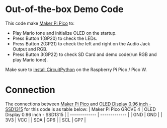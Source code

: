 # Out-of-the-box Demo Code

This code make [Maker Pi Pico](https://cytron.io/p-maker-pi-pico-simplifying-raspberry-pi-pico-for-beginners-and-kits) to:   

* Play Mario tone and initialize OLED on the startup.  
* Press Button 1(GP20) to check the LEDs.
* Press Button 2(GP21) to check the left and right on the Audio Jack Output and RGB.
* Press Button 3(GP22) to check SD Card and demo code(run RGB and play Mario tone).

Make sure to [install CircuitPython](https://learn.adafruit.com/getting-started-with-raspberry-pi-pico-circuitpython/circuitpython) on the Raspberry Pi Pico / Pico W.

# Connection  

The connections between [Maker Pi Pico](https://cytron.io/p-maker-pi-pico-simplifying-raspberry-pi-pico-for-beginners-and-kits) and [OLED Display 0.96 inch - SSD1315](https://cytron.io/p-grove-oled-display-0p96-inch-ssd1315?r=1) for this code is as table below:
| Maker Pi Pico GROVE 4  | OLED Display 0.96 inch - SSD1315 |
| ------------- | ------------- |
| GND  | GND  |
| 3V3  | VCC  |
| SDA  | GP6  |
| SCL  | GP7  |




